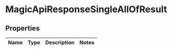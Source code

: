 

# MagicApiResponseSingleAllOfResult


## Properties

| Name | Type | Description | Notes |
|------------ | ------------- | ------------- | -------------|




